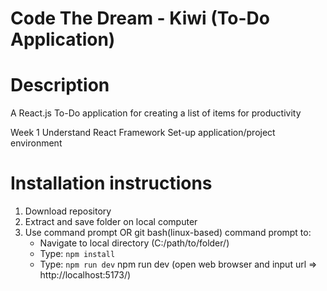 # Code The Dream - Kiwi (To-Do Application)

# Description
A React.js To-Do application for creating a list of items for productivity

Week 1
Understand React Framework
Set-up application/project environment

# Installation instructions
1) Download repository
2) Extract and save folder on local computer
3) Use command prompt OR git bash(linux-based) command prompt to:
   - Navigate to local directory (C:/path/to/folder/)
   - Type: `npm install`
   - Type: `npm run dev`
npm run dev (open web browser and input url => http://localhost:5173/)
